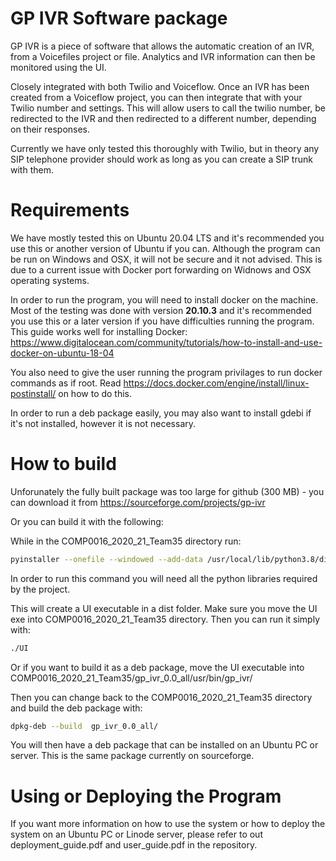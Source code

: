 # GP IVR Software package

GP IVR is a piece of software that allows the automatic creation of an IVR, from a Voicefiles project or file. Analytics and IVR information can then be monitored using the UI.

Closely integrated with both Twilio and Voiceflow. Once an IVR has been created from a Voiceflow project, you can then integrate that with your Twilio number and settings. This will allow users to call the twilio number, be redirected to the IVR and then redirected to a different number, depending on their responses.

Currently we have only tested this thoroughly with Twilio, but in theory any SIP telephone provider should work as long as you can create a SIP trunk with them.

# Requirements

We have mostly tested this on Ubuntu 20.04 LTS and it's recommended you use this or another version of Ubuntu if you can. Although the program can be run on Windows and OSX, it will not be secure and it not advised. This is due to a current issue with Docker port forwarding on Widnows and OSX operating systems.

In order to run the program, you will need to install docker on the machine. Most of the testing was done with version **20.10.3** and it's recommended you use this or a later version if you have difficulties running the program.
This guide works well for installing Docker:
https://www.digitalocean.com/community/tutorials/how-to-install-and-use-docker-on-ubuntu-18-04

You also need to give the user running the program privilages to run docker commands as if root.
Read https://docs.docker.com/engine/install/linux-postinstall/ on how to do this.

In order to run a deb package easily, you may also want to install gdebi if it's not installed, however it is not necessary.

# How to build

Unforunately the fully built package was too large for github (300 MB) - you can download it from https://sourceforge.com/projects/gp-ivr

Or you can build it with the following:

While in the COMP0016_2020_21_Team35 directory run:

```sh
pyinstaller --onefile --windowed --add-data /usr/local/lib/python3.8/dist-packages/librosa/util/example_data:librosa/util/example_data --hidden-import="sklearn.utils._weight_vector" --hidden-import="scipy.special.cython_special" ui_modules/UI.py
```
In order to run this command you will need all the python libraries required by the project.

This will create a UI executable in a dist folder. Make sure you move the UI exe into COMP0016_2020_21_Team35 directory. Then you can run it simply with:

```sh
./UI
```

Or if you want to build it as a deb package, move the UI executable into COMP0016_2020_21_Team35/gp_ivr_0.0_all/usr/bin/gp_ivr/

Then you can change back to the COMP0016_2020_21_Team35 directory and build the deb package with:

```sh
dpkg-deb --build  gp_ivr_0.0_all/
```

You will then have a deb package that can be installed on an Ubuntu PC or server. This is the same package currently on sourceforge.

# Using or Deploying the Program

If you want more information on how to use the system or how to deploy the system on an Ubuntu PC or Linode server, please refer to out deployment_guide.pdf and user_guide.pdf in the repository.
